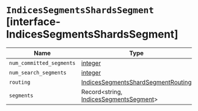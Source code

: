 # `IndicesSegmentsShardsSegment` [interface-IndicesSegmentsShardsSegment]

| Name | Type | Description |
| - | - | - |
| `num_committed_segments` | [integer](./integer.md) | &nbsp; |
| `num_search_segments` | [integer](./integer.md) | &nbsp; |
| `routing` | [IndicesSegmentsShardSegmentRouting](./IndicesSegmentsShardSegmentRouting.md) | &nbsp; |
| `segments` | Record<string, [IndicesSegmentsSegment](./IndicesSegmentsSegment.md)> | &nbsp; |
